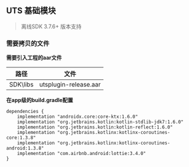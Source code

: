 ## UTS 基础模块
>离线SDK 3.7.6+ 版本支持

### 需要拷贝的文件

**需要引入工程的aar文件**

|路径|文件|
| :-------: | :-------: |
| SDK\libs | utsplugin-release.aar|

**在app级的build.gradle配置**

```
dependencies {
    implementation "androidx.core:core-ktx:1.6.0"
    implementation "org.jetbrains.kotlin:kotlin-stdlib-jdk7:1.6.0"
    implementation "org.jetbrains.kotlin:kotlin-reflect:1.6.0"
    implementation "org.jetbrains.kotlinx:kotlinx-coroutines-core:1.3.8"
    implementation "org.jetbrains.kotlinx:kotlinx-coroutines-android:1.3.8"
    implementation "com.airbnb.android:lottie:3.4.0"
}
```